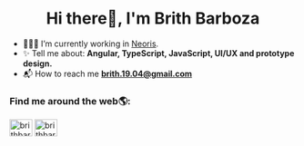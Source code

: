 <h1 align="center">Hi there👋, I'm Brith Barboza</h1>

* 👩🏻‍💻 I’m currently working in [Neoris](https://www.linkedin.com/company/neoris/).
* ✨ Tell me about: **Angular, TypeScript, JavaScript, UI/UX and prototype design.**
* 📬 How to reach me **brith.19.04@gmail.com**

<h3 align="left">Find me around the web🌎:</h3>
<p align="left">
<a href="https://www.linkedin.com/in/briggtte-almendra-barboza-nieto-539186168/" target="blank"><img align="center" src="https://raw.githubusercontent.com/rahuldkjain/github-profile-readme-generator/master/src/images/icons/Social/linked-in-alt.svg" alt="brithbarboza" height="30" width="40" /></a>
<a href="https://www.instagram.com/brith.almendra/?hl=es-la" target="blank"><img align="center" src="https://raw.githubusercontent.com/rahuldkjain/github-profile-readme-generator/master/src/images/icons/Social/instagram.svg" alt="brithbarboza" height="30" width="40" /></a>
</p>
